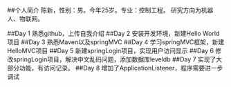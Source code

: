 ##个人简介
陈新，性别：男。今年25岁。专业：控制工程。
研究方向为机器人、物联网。

##Day 1
熟悉github，上传自我介绍
##Day 2
安装开发环境，新建Hello World项目
##Day 3
熟悉Maven以及springMVC
##Day 4
学习springMVC框架，新建HelloMVC项目
##Day 5
新建springLogin项目，实现用户访问显示
##Day 6
修改springLogin项目，解决中文乱码问题，添加数据库leveldb
##Day 7
实现了大部分功能，有访问记录。
##Day 8
增加了ApplicationListener，程序需要进一步调试
